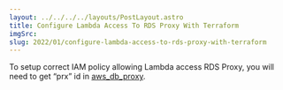 ```yaml
---
layout: ../../../../layouts/PostLayout.astro
title: Configure Lambda Access To RDS Proxy With Terraform
imgSrc: 
slug: 2022/01/configure-lambda-access-to-rds-proxy-with-terraform
---
```


  
To setup correct IAM policy allowing Lambda access RDS Proxy, you will need to get “prx” id in [aws_db_proxy](https://registry.terraform.io/providers/hashicorp/aws/latest/docs/resources/db_proxy#attributes-reference).



<script src="https://gist.github.com/artyomliou/758da62874d8f093e02878a7398b4b04.js"></script>

